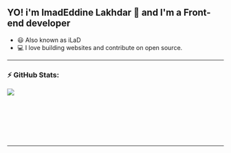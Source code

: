 
## YO! i'm ImadEddine Lakhdar 👋 and I'm a Front-end developer

- 😃 Also known as iLaD
- 💻 I love building websites and contribute on open source. 
---
 
  ### ⚡ GitHub Stats:

  <img align="left" display="block" src="https://github-readme-stats.vercel.app/api?username=iLaD08" />

<br />
<br />
<br />
<br />
<br />
<br />
<br />


---
